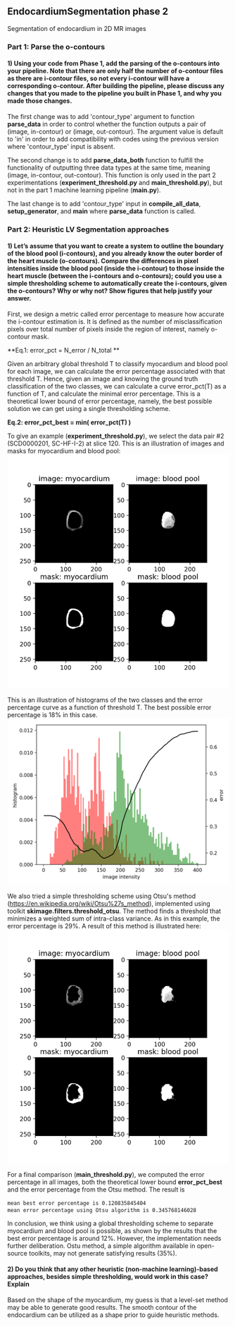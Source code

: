 ## EndocardiumSegmentation phase 2
Segmentation of endocardium in 2D MR images


### Part 1: Parse the o-contours

#### 1) Using your code from Phase 1, add the parsing of the o-contours into your pipeline. Note that there are only half the number of o-contour files as there are i-contour files, so not every i-contour will have a corresponding o-contour. After building the pipeline, please discuss any changes that you made to the pipeline you built in Phase 1, and why you made those changes.

The first change was to add 'contour_type' argument to function __parse_data__ in order to control whether the function outputs a pair of (image, in-contour) or (image, out-contour). The argument value is default to 'in' in order to add compatibility with codes using the previous version where 'contour_type' input is absent.

The second change is to add __parse_data_both__ function to fulfill the functionality of outputting three data types at the same time, meaning (image, in-contour, out-contour). This function is only used in the part 2 experimentations (__experiment_threshold.py__ and __main_threshold.py__), but not in the part 1 machine learning pipeline (__main.py__).

The last change is to add 'contour_type' input in __compile_all_data__, __setup_generator__, and __main__ where __parse_data__ function is called.


### Part 2: Heuristic LV Segmentation approaches

#### 1) Let’s assume that you want to create a system to outline the boundary of the blood pool (i-contours), and you already know the outer border of the heart muscle (o-contours). Compare the differences in pixel intensities inside the blood pool (inside the i-contour) to those inside the heart muscle (between the i-contours and o-contours); could you use a simple thresholding scheme to automatically create the i-contours, given the o-contours? Why or why not? Show figures that help justify your answer.

First, we design a metric called error percentage to measure how accurate the i-contour estimation is. It is defined as the number of misclassification pixels over total number of pixels inside the region of interest, namely o-contour mask.

**Eq.1: error_pct = N_error / N_total **

Given an arbitrary global threshold T to classify myocardium and blood pool for each image, we can calculate the error percentage associated with that threshold T. Hence, given an image and knowing the ground truth classification of the two classes, we can calculate a curve error_pct(T) as a function of T, and calculate the minimal error percentage. This is a theoretical lower bound of error percentage, namely, the best possible solution we can get using a single thresholding scheme.

**Eq.2: error_pct_best = min( error_pct(T) )**

To give an example (__experiment_threshold.py__), we select the data pair #2 (SCD0000201, SC-HF-I-2) at slice 120. This is an illustration of images and masks for myocardium and blood pool:
  ![Alt text](segs/model/example_masks_gt.png?raw=true "Title")

This is an illustration of histograms of the two classes and the error percentage curve as a function of threshold T. The best possible error percentage is 18% in this case.
  ![Alt text](segs/model/experiment_hist_thresh_error.png?raw=true "Title")

We also tried a simple thresholding scheme using Otsu's method (https://en.wikipedia.org/wiki/Otsu%27s_method), implemented using toolkit **skimage.filters.threshold_otsu**. The method finds a threshold that minimizes a weighted sum of intra-class variance. As in this example, the error percentage is 29%. A result of this method is illustrated here:
  ![Alt text](segs/model/example_masks_otsu.png?raw=true "Title")

For a final comparison (__main_threshold.py__), we computed the error percentage in all images, both the theoretical lower bound __error_pct_best__ and the error percentage from the Otsu method. The result is 
```
mean best error percentage is 0.120835845404
mean error percentage using Otsu algorithm is 0.345768146028
```

In conclusion, we think using a global thresholding scheme to separate myocardium and blood pool is possible, as shown by the results that the best error percentage is around 12%. However, the implementation needs further deliberation. Ostu method, a simple algorithm available in open-source toolkits, may not generate satisfying results (35%).

#### 2) Do you think that any other heuristic (non-machine learning)-based approaches, besides simple thresholding, would work in this case? Explain

Based on the shape of the myocardium, my guess is that a level-set method may be able to generate good results. The smooth contour of the endocardium can be utilized as a shape prior to guide heuristic methods.


